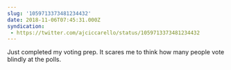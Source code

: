 ```yaml
---
slug: '1059713373481234432'
date: 2018-11-06T07:45:31.000Z
syndication:
 - https://twitter.com/ajciccarello/status/1059713373481234432
---
```


Just completed my voting prep. It scares me to think how many people vote blindly at the polls.
